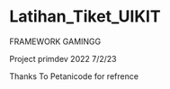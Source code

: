 # Latihan_Tiket_UIKIT
FRAMEWORK GAMINGG

Project primdev 2022 7/2/23

Thanks To Petanicode for refrence
